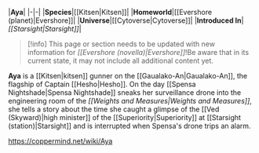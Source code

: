 |**Aya**|
|-|-|
|**Species**|[[Kitsen\|Kitsen]]|
|**Homeworld**|[[Evershore (planet)\|Evershore]]|
|**Universe**|[[Cytoverse\|Cytoverse]]|
|**Introduced In**|*[[Starsight\|Starsight]]*|

> [!info] This page or section needs to be updated with new information for *[[Evershore (novella)\|Evershore]]*!Be aware that in its current state, it may not include all additional content yet.

**Aya** is a [[Kitsen\|kitsen]] gunner on the [[Gaualako-An\|Gaualako-An]], the flagship of Captain [[Hesho\|Hesho]]. On the day [[Spensa Nightshade\|Spensa Nightshade]] sneaks her surveillance drone into the engineering room of the *[[Weights and Measures\|Weights and Measures]]*, she tells a story about the time she caught a glimpse of the [[Ved (Skyward)\|high minister]] of the [[Superiority\|Superiority]] at [[Starsight (station)\|Starsight]] and is interrupted when Spensa's drone trips an alarm.



https://coppermind.net/wiki/Aya